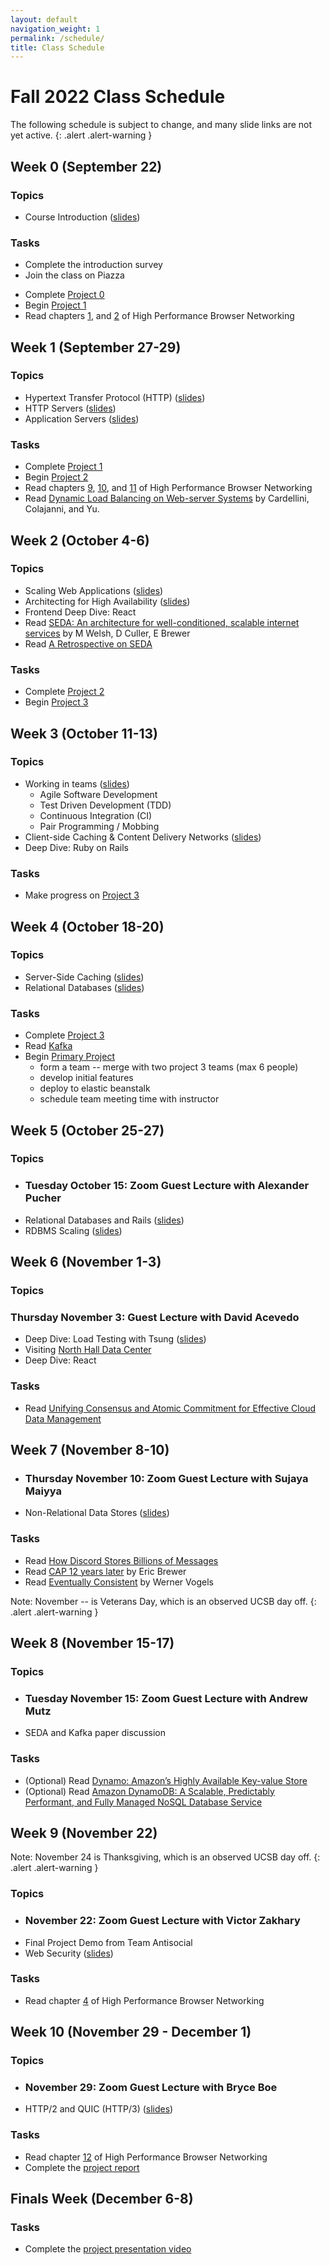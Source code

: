 ```yaml
---
layout: default
navigation_weight: 1
permalink: /schedule/
title: Class Schedule
---
```


# Fall 2022 Class Schedule

The following schedule is subject to change, and many slide links are not yet active.
{: .alert .alert-warning }

<div class="week">

## Week 0 (September 22)

### Topics

- Course Introduction ([slides](/slides/2022/01_course_introduction/))

### Tasks

- Complete the introduction survey
- Join the class on Piazza
<!-- - Enroll in AWS Educate -->
- Complete [Project 0](/project0/)
- Begin [Project 1](/project1/)
- Read chapters [1](https://hpbn.co/primer-on-latency-and-bandwidth/), and
  [2](https://hpbn.co/building-blocks-of-tcp/) of High Performance Browser Networking

</div>
<div class="week">

## Week 1 (September 27-29)

### Topics

- Hypertext Transfer Protocol (HTTP) ([slides](/slides/2022/02_http))
- HTTP Servers ([slides](/slides/2022/03_http_servers/))
- Application Servers ([slides](/slides/2022/04_application_servers/))

### Tasks

- Complete [Project 1](/project1/)
- Begin [Project 2](/project2/)
- Read chapters [9](https://hpbn.co/brief-history-of-http/),
  [10](https://hpbn.co/primer-on-web-performance/), and
  [11](https://hpbn.co/http1x/) of High Performance Browser Networking
- Read [Dynamic Load Balancing on Web-server
  Systems](http://www.ics.uci.edu/~cs230/reading/DLB.pdf) by Cardellini,
  Colajanni, and Yu.

</div>
<div class="week">

## Week 2 (October 4-6)

### Topics

- Scaling Web Applications ([slides](/slides/2022/05_scaling_web_applications/))
- Architecting for High Availability ([slides](/slides/2022/06_high_availability))
- Frontend Deep Dive: React
- Read [SEDA: An architecture for well-conditioned, scalable internet services](
  http://nms.lcs.mit.edu/~kandula/projects/killbots/killbots_files/seda-sosp01.pdf
  ) by M Welsh, D Culler, E Brewer
- Read [A Retrospective on SEDA](https://matt-welsh.blogspot.com/2010/07/retrospective-on-seda.html)

### Tasks

- Complete [Project 2](/project2/)
- Begin [Project 3](/project3/)

</div>
<div class="week">

## Week 3 (October 11-13)

### Topics

- Working in teams ([slides](/slides/2022/07_agile_tdd_pairing))
  - Agile Software Development
  - Test Driven Development (TDD)
  - Continuous Integration (CI)
  - Pair Programming / Mobbing
- Client-side Caching & Content Delivery Networks ([slides](/slides/2022/08_client_caching_cdn))
- Deep Dive: Ruby on Rails
### Tasks

- Make progress on [Project 3](/project3/)

</div>
<div class="week">

## Week 4 (October 18-20)

### Topics

- Server-Side Caching ([slides](/slides/2022/09_server_caching))
- Relational Databases ([slides](/slides/2022/11_relational_databases))

### Tasks

- Complete [Project 3](/project3/)
- Read [Kafka](https://www.microsoft.com/en-us/research/wp-content/uploads/2017/09/Kafka.pdf)
- Begin [Primary Project](/project/)
  - form a team -- merge with two project 3 teams (max 6 people)
  - develop initial features
  - deploy to elastic beanstalk
  - schedule team meeting time with instructor

</div>
<div class="week">

## Week 5 (October 25-27)

### Topics
- ### Tuesday October 15: Zoom Guest Lecture with Alexander Pucher
- Relational Databases and Rails ([slides](/slides/2022/11_relational_databases))
- RDBMS Scaling ([slides](/slides/2022/12_rdbms_scaling))

</div>
<div class="week">

## Week 6 (November 1-3)

### Topics

### Thursday November 3: Guest Lecture with David Acevedo

- Deep Dive: Load Testing with Tsung ([slides](/slides/2022/10_tsung))
- Visiting [North Hall Data Center](https://www.it.ucsb.edu/enterprise-technology-services/north-hall-data-center)
- Deep Dive: React

### Tasks

- Read [Unifying Consensus and Atomic Commitment for Effective
  Cloud Data Management](http://www.vldb.org/pvldb/vol12/p611-maiyya.pdf)

</div>
<div class="week">

## Week 7 (November 8-10)

- ### Thursday November 10: Zoom Guest Lecture with Sujaya Maiyya

- Non-Relational Data Stores ([slides](/slides/2022/13_nosql))

### Tasks

- Read [How Discord Stores Billions of Messages
](https://discord.com/blog/how-discord-stores-billions-of-messages)
- Read [CAP 12 years
  later](http://www.realtechsupport.org/UB/NP/Numeracy_CAP%2B12Years_2012.pdf)
  by Eric Brewer
- Read [Eventually
  Consistent](http://www.scalableinternetservices.com/slides/vogels.pdf) by
  Werner Vogels

Note: November -- is Veterans Day, which is an observed UCSB day off.
{: .alert .alert-warning }
</div>
<div class="week">

## Week 8 (November 15-17)

### Topics

- ### Tuesday November 15: Zoom Guest Lecture with Andrew Mutz
- SEDA and Kafka paper discussion

### Tasks

- (Optional) Read [Dynamo: Amazon’s Highly Available Key-value Store 
](https://www.allthingsdistributed.com/files/amazon-dynamo-sosp2007.pdf)
- (Optional) Read [Amazon DynamoDB: A Scalable, Predictably
  Performant, and Fully Managed NoSQL
  Database Service](https://www.usenix.org/system/files/atc22-elhemali.pdf)
  

</div>
<div class="week">

## Week 9 (November 22)

Note: November 24 is Thanksgiving, which is an observed UCSB day off.
{: .alert .alert-warning }

### Topics
- ### November 22: Zoom Guest Lecture with Victor Zakhary
- Final Project Demo from Team Antisocial 
- Web Security ([slides](/slides/2022/14_web_security))

### Tasks

- Read chapter [4](https://hpbn.co/transport-layer-security-tls/) of High
  Performance Browser Networking

</div>
<div class="week">

## Week 10 (November 29 - December 1)

### Topics

- ### November 29: Zoom Guest Lecture with Bryce Boe

- HTTP/2 and QUIC (HTTP/3) ([slides](/slides/2022/15_http2_quic))

### Tasks

- Read chapter [12](https://hpbn.co/http2/) of High Performance Browser Networking
- Complete the [project report](/project/#report)

</div>
<div class="week">

## Finals Week (December 6-8)

### Tasks

- Complete the [project presentation video](/project/#video)

</div>
